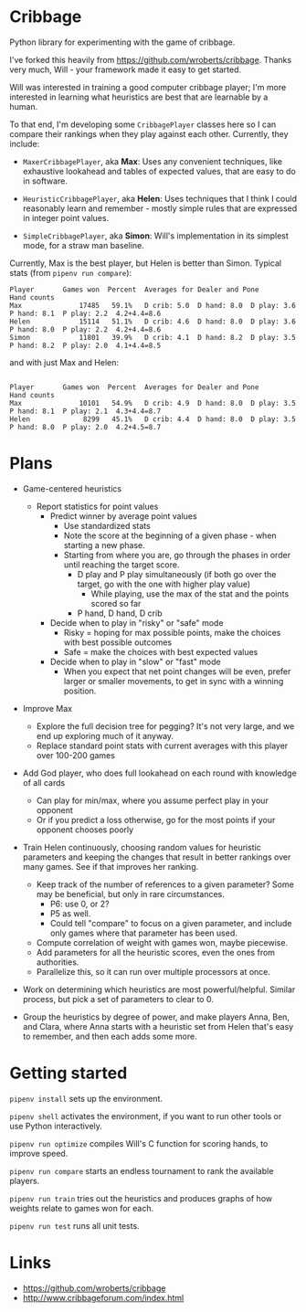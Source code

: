Cribbage
========

Python library for experimenting with the game of cribbage.

I've forked this heavily from https://github.com/wroberts/cribbage.
Thanks very much, Will - your framework made it easy to get started.

Will was interested in training a good computer cribbage player; I'm more
interested in learning what heuristics are best that are learnable by a human.

To that end, I'm developing some `CribbagePlayer` classes here so I can compare their
rankings when they play against each other.  Currently, they include:

- `MaxerCribbagePlayer`, aka **Max**: Uses any convenient techniques, like exhaustive
  lookahead and tables of expected values, that are easy to do in software.

- `HeuristicCribbagePlayer`, aka **Helen**: Uses techniques that I think I could
  reasonably learn and remember - mostly simple rules that are expressed in integer point values.

- `SimpleCribbagePlayer`, aka **Simon**: Will's implementation in its simplest mode, for a straw man baseline.

Currently, Max is the best player, but Helen is better than Simon.  Typical stats (from `pipenv run compare`):

```
Player       Games won  Percent  Averages for Dealer and Pone                                     Hand counts
Max              17485   59.1%   D crib: 5.0  D hand: 8.0  D play: 3.6  P hand: 8.1  P play: 2.2  4.2+4.4=8.6
Helen            15114   51.1%   D crib: 4.6  D hand: 8.0  D play: 3.6  P hand: 8.0  P play: 2.2  4.2+4.4=8.6
Simon            11801   39.9%   D crib: 4.1  D hand: 8.2  D play: 3.5  P hand: 8.2  P play: 2.0  4.1+4.4=8.5
```
and with just Max and Helen:
```

Player       Games won  Percent  Averages for Dealer and Pone                                     Hand counts
Max              10101   54.9%   D crib: 4.9  D hand: 8.0  D play: 3.5  P hand: 8.1  P play: 2.1  4.3+4.4=8.7
Helen             8299   45.1%   D crib: 4.4  D hand: 8.0  D play: 3.5  P hand: 8.0  P play: 2.0  4.2+4.5=8.7
```


Plans
=====

* Game-centered heuristics
  * Report statistics for point values
    * Predict winner by average point values
      * Use standardized stats
      * Note the score at the beginning of a given phase - when starting a new phase.
      * Starting from where you are, go through the phases in order until reaching the target score.
        * D play and P play simultaneously (if both go over the target, go with the one with higher play value)
          * While playing, use the max of the stat and the points scored so far
        * P hand, D hand, D crib
    * Decide when to play in "risky" or "safe" mode
      * Risky = hoping for max possible points, make the choices with best possible outcomes
      * Safe = make the choices with best expected values
    * Decide when to play in "slow" or "fast" mode
      * When you expect that net point changes will be even, prefer larger or smaller movements, to get in sync with a winning position.

* Improve Max 
  * Explore the full decision tree for pegging?  It's not very large, and we end up exploring much of it anyway.
  * Replace standard point stats with current averages with this player over 100-200 games
* Add God player, who does full lookahead on each round with knowledge of all cards
  * Can play for min/max, where you assume perfect play in your opponent
  * Or if you predict a loss otherwise, go for the most points if your opponent chooses poorly

* Train Helen continuously, choosing random values for heuristic parameters
  and keeping the changes that result in better rankings over many games. See
  if that improves her ranking.
  * Keep track of the number of references to a given parameter?  Some may be beneficial, but only in rare circumstances.
    * P6: use 0, or 2?
    * P5 as well.
    * Could tell "compare" to focus on a given parameter, and include only games where that parameter has been used.
  * Compute correlation of weight with games won, maybe piecewise.
  * Add parameters for all the heuristic scores, even the ones from authorities.
  * Parallelize this, so it can run over multiple processors at once.

* Work on determining which heuristics are most powerful/helpful.  Similar
  process, but pick a set of parameters to clear to 0.

* Group the heuristics by degree of power, and make players Anna, Ben, and
  Clara, where Anna starts with a heuristic set from Helen that's easy to
  remember, and then each adds some more.

Getting started
===============

`pipenv install` sets up the environment.

`pipenv shell` activates the environment, if you want to run other tools or
use Python interactively.

`pipenv run optimize` compiles Will's C function for scoring hands, to improve
speed.

`pipenv run compare` starts an endless tournament to rank the available players.

`pipenv run train` tries out the heuristics and produces graphs of how weights
relate to games won for each.

`pipenv run test` runs all unit tests.

Links
=====

- https://github.com/wroberts/cribbage
- http://www.cribbageforum.com/index.html
